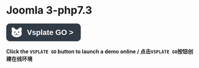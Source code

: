# Joomla 3-php7.3

<a href="https://www.vsplate.com/?docker-compose=https://github.com/vsplate/dcenvs/joomla/3-php7.3"><img alt="VSPLATE GO" src="https://raw.githubusercontent.com/vsplate/images/master/vsgo_btn.png" width="200px"></a>

**Click the `VSPLATE GO` button to launch a demo online / 点击`VSPLATE GO`按钮创建在线环境**